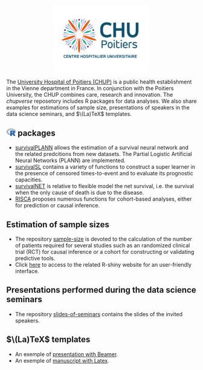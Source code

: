 <p align="center">
<img src="https://github.com/chupverse/.github/blob/main/profile/logoCHUP.png" width="250"> 
</p>

The [University Hospital of Poitiers (CHUP)](https://www.chu-poitiers.fr) is a public health establishment in the Vienne department in France. In conjunction with the Poitiers University, the CHUP combines care, research and innovation. The *chupverse* reposetory includes R packages for data analyses. We also share examples for estimations of sample size, presentations of speakers in the data science seminars, and $\(La)TeX$ templates.

## <img src="https://github.com/chupverse/.github/blob/main/profile/logoR.png" width="25"> packages
* [survivalPLANN](https://github.com/chupverse/survivalPLANN) allows the estimation of a survival neural network and the related predcitions from new datasets. The Partial Logistic Artificial Neural Networks (PLANN) are implemented.
* [survivalSL](https://github.com/chupverse/survivalSL) contains a variety of functions to construct a super learner in the presence of censored times-to-event and to evaluate its prognostic capacities.
* [survivalNET](https://github.com/chupverse/survivalNET)  is relative to flexible model the net survival, i.e. the survival when the only cause of death is due to the disease.
* [RISCA](https://github.com/chupverse/RISCA)  proposes numerous functions for cohort-based analyses, either for prediction or causal inference. 
  
## Estimation of sample sizes
* The repository [sample-size](https://github.com/chupverse/sample-size) is devoted to the calculation of the number of patients required for several studies such as an randomized clinical trial (RCT) for causal inference or a cohort for constructing or validating predictive tools.
* Click [here](https://poitiers-health-data.shinyapps.io/SampleSize/) to access to the related R-shiny website for an user-friendly interface.

## Presentations performed during the data science seminars
* The repository [slides-of-seminars](https://github.com/chupverse/slides-of-seminars)  contains the slides of the invited speakers.

## $\(La)TeX$ templates
* An exemple of [presentation with Beamer](https://github.com/chupverse/beamer-presentation).
* An exemple of [manuscript with Latex](https://github.com/chupverse/latex-article).
